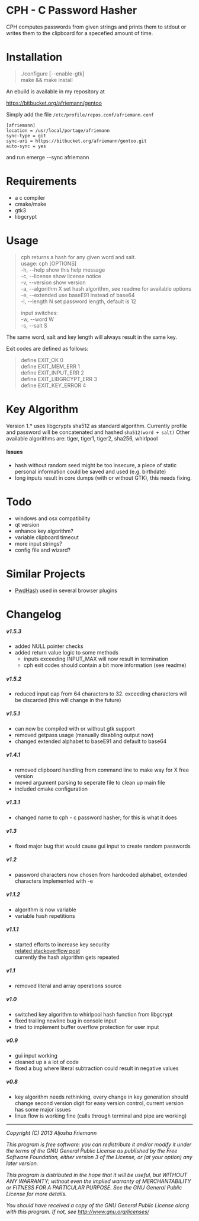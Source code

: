 CPH - C Password Hasher
=======================

CPH computes passwords from given strings and prints them to stdout or writes them to
the clipboard for a specefied amount of time.   

Installation
============

> ./configure [--enable-gtk]  
> make && make install

An ebuild is available in my repository at

https://bitbucket.org/afriemann/gentoo

Simply add the file `/etc/profile/repos.conf/afriemann.conf`

```
[afriemann]
location = /usr/local/portage/afriemann
sync-type = git
sync-uri = https://bitbucket.org/afriemann/gentoo.git
auto-sync = yes
```

and run emerge --sync afriemann

Requirements
============

- a c compiler
- cmake/make
- gtk3
- libgcrypt

Usage
=====

> cph returns a hash for any given word and salt.   
> usage: cph [OPTIONS]   
>     -h, --help         show this help message   
>     -c, --license      show license notice   
>     -v, --version      show version   
>     -a, --algorithm X  set hash algorithm, see readme for available options   
>     -e, --extended     use baseE91 instead of base64   
>     -l, --length N     set password length, default is 12   
>   
> input switches:   
>     -w, --word W   
>     -s, --salt S   

The same word, salt and key length will always result in the same key.

Exit codes are defined as follows:

> define EXIT_OK 0   
> define EXIT_MEM_ERR 1   
> define EXIT_INPUT_ERR 2   
> define EXIT_LIBGRCYPT_ERR 3   
> define EXIT_KEY_ERROR 4   

Key Algorithm
=============

Version 1.* uses libgcrypts sha512 as standard algorithm. Currently profile and password
will be concatenated and hashed 
```sha512(word + salt)```
Other available algorithms are: tiger, tiger1, tiger2, sha256, whirlpool   

#### Issues

- hash without random seed might be too insecure, a piece of static personal information could be saved and used (e.g. birthdate)
- long inputs result in core dumps (with or without GTK), this needs fixing.

Todo
====

- windows and osx compatibility
- qt version
- enhance key algorithm?
- variable clipboard timeout
- more input strings?
- config file and wizard?

Similar Projects
================

- [PwdHash](https://www.pwdhash.com/) used in several browser plugins

Changelog
=========

##### v1.5.3
- added NULL pointer checks
- added return value logic to some methods
  - inputs exceeding INPUT_MAX will now result in termination
  - cph exit codes should contain a bit more information (see readme)

##### v1.5.2
- reduced input cap from 64 characters to 32. exceeding characters will be discarded (this will change in the future)

##### v1.5.1
- can now be compiled with or without gtk support
- removed getpass usage (manually disabling output now)
- changed extended alphabet to baseE91 and default to base64

##### v1.4.1
- removed clipboard handling from command line to make way for X free version
- moved argument parsing to seperate file to clean up main file
- included cmake configuration

##### v1.3.1
- changed name to cph - c password hasher; for this is what it does

##### v1.3
- fixed major bug that would cause gui input to create random passwords

##### v1.2
- password characters now chosen from hardcoded alphabet, extended characters
  implemented with -e   

##### v1.1.2
- algorithm is now variable
- variable hash repetitions

##### v1.1.1
- started efforts to increase key security    
  [related stackoverflow post](http://stackoverflow.com/questions/348109/is-double-hashing-a-password-less-secure-than-just-hashing-it-once)   
  currently the hash algorithm gets repeated

##### v1.1
- removed literal and array operations source

##### v1.0   
- switched key algorithm to whirlpool hash function from libgcrypt
- fixed trailing newline bug in console input
- tried to implement buffer overflow protection for user input

##### v0.9   
- gui input working
- cleaned up a a lot of code
- fixed a bug where literal subtraction could result in negative values

##### v0.8   
- key algorithm needs rethinking, every change in key generation should change
  second version digit for easy version control, current version has some major
  issues
- linux flow is working fine (calls through terminal and pipe are working)   

----

*Copyright (C) 2013 Aljosha Friemann*

*This program is free software: you can redistribute it and/or modify*
*it under the terms of the GNU General Public License as published by*
*the Free Software Foundation, either version 3 of the License, or*
*(at your option) any later version.*

*This program is distributed in the hope that it will be useful,*
*but WITHOUT ANY WARRANTY; without even the implied warranty of*
*MERCHANTABILITY or FITNESS FOR A PARTICULAR PURPOSE.  See the*
*GNU General Public License for more details.*

*You should have received a copy of the GNU General Public License*
*along with this program.  If not, see http://www.gnu.org/licenses/*